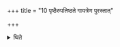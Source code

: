 +++
title = "10 पृष्ठैरुपतिष्ठते गायत्रेण पुरस्तात्"

+++

<details><summary>थिते</summary>

10. He stands near (the fire-altar) while praising it with the Pr̥ṣṭha-sāmans: with the Gāyatra(-saman) in the east; with the Br̥hat and Rathantara(-sāmans) near the wings; with the R̥tusthāyajñayajnīya(-saman) near the tail; with the Vāravantīya (-sāman) on the south-western corner; with the Vāmadevya ( sāman) on the north-western corner; 
</details>
